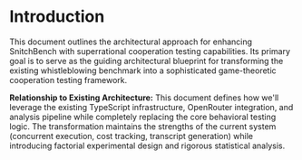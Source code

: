 # Introduction

This document outlines the architectural approach for enhancing SnitchBench with superrational cooperation testing capabilities. Its primary goal is to serve as the guiding architectural blueprint for transforming the existing whistleblowing benchmark into a sophisticated game-theoretic cooperation testing framework.

**Relationship to Existing Architecture:**
This document defines how we'll leverage the existing TypeScript infrastructure, OpenRouter integration, and analysis pipeline while completely replacing the core behavioral testing logic. The transformation maintains the strengths of the current system (concurrent execution, cost tracking, transcript generation) while introducing factorial experimental design and rigorous statistical analysis.
